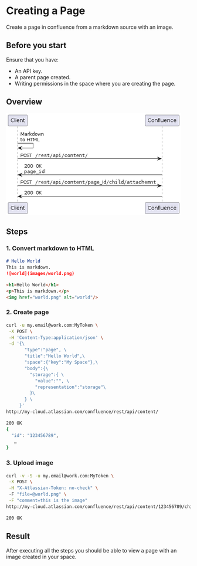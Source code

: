 # Creating a Page

Create a page in confluence from a markdown source with an image.

## Before you start

Ensure that you have: 
* An API key.
* A parent page created.
* Writing permissions in the space where you are creating the page. 

## Overview

![](./images/sequence-diagram.png)

## Steps

### 1. Convert markdown to HTML

```md
# Hello World
This is markdown.
![world](images/world.png)
```

```html
<h1>Hello World</h1>
<p>This is markdown.</p>
<img href="world.png" alt="world"/>
```

### 2. Create page

```bash
curl -u my.email@work.com:MyToken \
 -X POST \
 -H 'Content-Type:application/json' \
 -d '{\ 
       "type":"page", \ 
       "title":"Hello World",\  
       "space":{"key":"My Space"},\
       "body":{\
         "storage":{ \
           "value":"", \  
           "representation":"storage"\
         }\
       } \
     }' 
http://my-cloud.atlassian.com/confluence/rest/api/content/
```

```bash
200 OK
{ 
  "id": "123456789",
   …
}
```

### 3. Upload image


```bash
curl -v -S -u my.email@work.com:MyToken \
 -X POST \
 -H "X-Atlassian-Token: no-check" \ 
 -F "file=@world.png" \
 -F "comment=this is the image" 
http://my-cloud.atlassian.com/confluence/rest/api/content/123456789/child/attachment
```

```bash
200 OK

```

## Result

After executing all the steps you should be able to view a page with an image created in your space.
